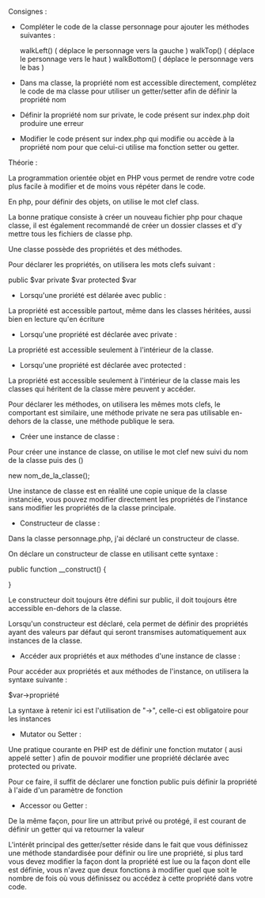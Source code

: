 Consignes :

- Compléter le code de la classe personnage pour ajouter les méthodes suivantes :

    walkLeft() ( déplace le personnage vers la gauche )
    walkTop() ( déplace le personnage vers le haut )
    walkBottom() ( déplace le personnage vers le bas )

- Dans ma classe, la propriété nom est accessible directement, 
    complétez le code de ma classe pour utiliser un getter/setter
    afin de définir la propriété nom

- Définir la propriété nom sur private, 
    le code présent sur index.php doit produire une erreur

- Modifier le code présent sur index.php qui modifie ou accède à la propriété nom 
pour que celui-ci utilise ma fonction setter ou getter.






Théorie :

La programmation orientée objet en PHP vous permet de rendre votre code plus facile 
à modifier et de moins vous répéter dans le code.

En php, pour définir des objets, on utilise le mot clef class.

La bonne pratique consiste à créer un nouveau fichier php pour chaque classe, 
il est également recommandé de créer un dossier classes et d'y mettre tous les fichiers 
de classe php.

Une classe possède des propriétés et des méthodes.

Pour déclarer les propriétés, on utilisera les mots clefs suivant :

public $var
private $var
protected $var

- Lorsqu'une proriété est délarée avec public :

La propriété est accessible partout, même dans les classes héritées, 
aussi bien en lecture qu'en écriture

- Lorsqu'une propriété est déclarée avec private :

La propriété est accessible seulement à l'intérieur de la classe.

- Lorsqu'une propriété est déclarée avec protected :

La propriété est accessible seulement à l'intérieur de la classe 
mais les classes qui héritent de la classe mère peuvent y accéder.


Pour déclarer les méthodes, on utilisera les mêmes mots clefs, 
le comportant est similaire, une méthode private ne sera pas
utilisable en-dehors de la classe, une méthode publique le sera.


- Créer une instance de classe :

Pour créer une instance de classe, on utilise le mot clef new suivi du nom de la classe 
puis des ()

new nom_de_la_classe();

Une instance de classe est en réalité une copie unique de la classe instanciée, 
vous pouvez modifier directement les propriétés de l'instance sans modifier 
les propriétés de la classe principale.


- Constructeur de classe :

Dans la classe personnage.php, j'ai déclaré un constructeur de classe.

On déclare un constructeur de classe en utilisant cette syntaxe :

public function __construct()
{

}

Le constructeur doit toujours être défini sur public, 
il doit toujours être accessible en-dehors de la classe.

Lorsqu'un constructeur est déclaré, cela permet de définir des propriétés ayant 
des valeurs par défaut qui seront transmises automatiquement aux instances de la classe.


- Accéder aux propriétés et aux méthodes d'une instance de classe :

Pour accéder aux propriétés et aux méthodes de l'instance, on utilisera la syntaxe suivante :

$var->propriété

La syntaxe à retenir ici est l'utilisation de "->", celle-ci est obligatoire 
pour les instances


- Mutator ou Setter :

Une pratique courante en PHP est de définir une fonction mutator ( ausi appelé setter ) 
afin de pouvoir modifier une propriété déclarée avec protected ou private.

Pour ce faire, il suffit de déclarer une fonction public puis définir la propriété 
à l'aide d'un paramètre de fonction


- Accessor ou Getter :

De la même façon, pour lire un attribut privé ou protégé, il est courant de définir 
un getter qui va retourner la valeur


L'intérêt principal des getter/setter réside dans le fait que vous définissez 
une méthode standardisée pour définir ou lire une propriété, si plus tard vous devez modifier 
la façon dont la propriété est lue ou la façon dont elle est définie, vous n'avez que deux 
fonctions à modifier quel que soit le nombre de fois où vous définissez ou accédez 
à cette propriété dans votre code.


